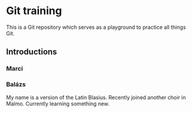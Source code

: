 # Git training

This is a Git repository which serves as a playground to practice all things Git.

## Introductions

### Marci

### Balázs

My name is a version of the Latin Blasius.
Recently joined another choir in Malmo.
Currently learning something new.
